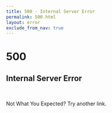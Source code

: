 ```yaml
---
title: 500 - Internal Server Error
permalink: 500.html
layout: error
exclude_from_nav: true
---
```


  <div id="panel" class="panel text-center">
    <span class="error-icons fa-stack fa-lg">
      <i class="fa fa-stack-2x fa-circle-thin"></i>
      <span >
        <h1 class="fa-stack-1x">500</h1>
      </span>
    </span>
    <h2 class="error-icon-msg">Internal Server Error</h2>
    <br />
    <p>Not What You Expected? Try another link.</p>
  </div>
